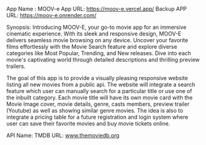 App Name : MOOV-e
App URL: https://moov-e.vercel.app/
Backup APP URL: https://moov-e.onrender.com/

Synopsis:
Introducing MOOV-E, your go-to movie app for an immersive cinematic experience. With its sleek and responsive design, MOOV-E delivers seamless movie browsing on any device. Uncover your favorite films effortlessly with the Movie Search feature and explore diverse categories like Most Popular, Trending, and New releases. Dive into each movie's captivating world through detailed descriptions and thrilling preview trailers.

The goal of this app is to provide a visually pleasing responsive website listing all new movies from a public api. The website will integrate a search feature which user can manually search for a particular title or use one of the inbuilt category. Each movie title will have its own movie card with the Movie Image cover, movie details, genre, casts members, preview trailer (Youtube) as well as showing similar genre movies. The idea is also to integrate a pricing table for a future registration and login system where user can save their favorite movies and buy movie tickets online.

API
Name: TMDB
URL: www.themoviedb.org
